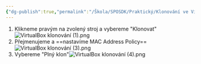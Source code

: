 ```yaml
---
{"dg-publish":true,"permalink":"/Škola/SPOSDK/Praktický/Klonování ve VirtualBoxu/","created":"2024-04-20T20:35:16.145+02:00","updated":"2024-04-20T22:04:05.586+02:00"}
---
```


1. Klikneme pravým na zvolený stroj a vybereme "Klonovat"![VirtualBox klonování (1).png](/img/user/%C5%A0kola/SPOSDK/Praktick%C3%BD/Screenshoty/VirtualBox%20klonov%C3%A1n%C3%AD/VirtualBox%20klonov%C3%A1n%C3%AD%20(1).png)
2. Přejmenujeme a ==nastavíme MAC Address Policy==![VirtualBox klonování (3).png](/img/user/%C5%A0kola/SPOSDK/Praktick%C3%BD/Screenshoty/VirtualBox%20klonov%C3%A1n%C3%AD/VirtualBox%20klonov%C3%A1n%C3%AD%20(3).png)
3. Vybereme "Plný klon"![VirtualBox klonování (4).png](/img/user/%C5%A0kola/SPOSDK/Praktick%C3%BD/Screenshoty/VirtualBox%20klonov%C3%A1n%C3%AD/VirtualBox%20klonov%C3%A1n%C3%AD%20(4).png)